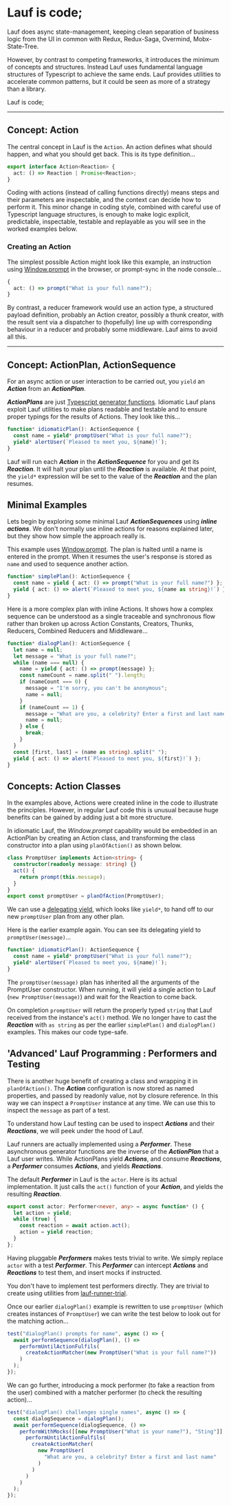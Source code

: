 # Lauf is code;

Lauf does async state-management, keeping clean separation of business logic from the UI in common with Redux, Redux-Saga, Overmind, Mobx-State-Tree.

However, by contrast to competing frameworks, it introduces the minimum of concepts and structures. Instead Lauf uses fundamental language structures of Typescript to achieve the same ends. Lauf provides utilities to accelerate common patterns, but it could be seen as more of a strategy than a library.

Lauf is code;

---

## Concept: Action

The central concept in Lauf is the `Action`. An action defines what should happen, and what you should get back. This is its type definition...

```typescript
export interface Action<Reaction> {
  act: () => Reaction | Promise<Reaction>;
}
```

Coding with actions (instead of calling functions directly) means steps and their parameters are inspectable, and the context can decide how to perform it. This minor change in coding style, combined with careful use of Typescript language structures, is enough to make logic explicit, predictable, inspectable, testable and replayable as you will see in the worked examples below.

### Creating an Action

The simplest possible Action might look like this example, an instruction using [Window.prompt](https://developer.mozilla.org/en-US/docs/Web/API/Window/prompt) in the browser, or prompt-sync in the node console...

```typescript
{
  act: () => prompt("What is your full name?");
}
```

By contrast, a reducer framework would use an action type, a structured payload definition, probably an Action creator, possibly a thunk creator, with the result sent via a dispatcher to (hopefully) line up with corresponding behaviour in a reducer and probably some middleware. Lauf aims to avoid all this.

---

## Concept: ActionPlan, ActionSequence

For an async action or user interaction to be carried out, you
`yield` an **_Action_** from an **_ActionPlan_**.

**_ActionPlans_** are just [Typescript generator functions](https://basarat.gitbook.io/typescript/future-javascript/generators). Idiomatic Lauf plans exploit Lauf utilities to make plans readable and testable and to ensure proper typings for the results of Actions. They look like this...

```typescript
function* idiomaticPlan(): ActionSequence {
  const name = yield* promptUser("What is your full name?");
  yield* alertUser(`Pleased to meet you, ${name}!`);
}
```

Lauf will run each **_Action_** in the **_ActionSequence_** for you and get its **_Reaction_**. It will halt your plan until the **_Reaction_** is available. At that point, the `yield*` expression will be set to the value of the **_Reaction_** and the plan resumes.

## Minimal Examples

Lets begin by exploring some minimal Lauf **_ActionSequences_** using **_inline actions_**. We don't normally use inline actions for reasons explained later, but they show how simple the approach really is.

This example uses [Window.prompt](https://developer.mozilla.org/en-US/docs/Web/API/Window/prompt). The plan is halted until a name is entered in the prompt. When it resumes the user's response is stored as `name` and used to sequence another action.

```typescript
function* simplePlan(): ActionSequence {
  const name = yield { act: () => prompt("What is your full name?") };
  yield { act: () => alert(`Pleased to meet you, ${name as string}!`) };
}
```

Here is a more complex plan with inline Actions. It shows how a complex sequence can be understood as a single traceable and synchronous flow rather than broken up across Action Constants, Creators, Thunks, Reducers, Combined Reducers and Middleware...

```typescript
function* dialogPlan(): ActionSequence {
  let name = null;
  let message = "What is your full name?";
  while (name === null) {
    name = yield { act: () => prompt(message) };
    const nameCount = name.split(" ").length;
    if (nameCount === 0) {
      message = "I'm sorry, you can't be anonymous";
      name = null;
    }
    if (nameCount == 1) {
      message = "What are you, a celebrity? Enter a first and last name";
      name = null;
    } else {
      break;
    }
  }
  const [first, last] = (name as string).split(" ");
  yield { act: () => alert(`Pleased to meet you, ${first}!`) };
}
```

## Concepts: Action Classes

In the examples above, Actions were created inline in the code to illustrate the principles. However, in regular Lauf code this is unusual because huge benefits can be gained by adding just a bit more structure.

In idiomatic Lauf, the _Window.prompt_ capability would be embedded in an ActionPlan by creating an Action class, and transforming the class constructor into a plan using `planOfAction()` as shown below.

```typescript
class PromptUser implements Action<string> {
  constructor(readonly message: string) {}
  act() {
    return prompt(this.message);
  }
}
export const promptUser = planOfAction(PromptUser);
```

We can use a [delegating yield](https://developer.mozilla.org/en-US/docs/Web/JavaScript/Reference/Operators/yield*), which looks like `yield*`, to hand off to our new `promptUser` plan from any other plan.

Here is the earlier example again. You can see its delegating yield to `promptUser(message)`...

```typescript
function* idiomaticPlan(): ActionSequence {
  const name = yield* promptUser("What is your full name?");
  yield* alertUser(`Pleased to meet you, ${name}!`);
}
```

The `promptUser(message)` plan has inherited all the arguments of the PromptUser constructor. When running, it will yield a single action to Lauf (`new PromptUser(message)`) and wait for the Reaction to come back.

On completion `promptUser` will return the properly typed `string` that Lauf received from the instance's `act()` method. We no longer have to cast the **_Reaction_** with `as string` as per the earlier `simplePlan()` and `dialogPlan()` examples. This makes our code type-safe.

## 'Advanced' Lauf Programming : Performers and Testing

There is another huge benefit of creating a class and wrapping it in `planOfAction()`. The **_Action_** configuration is now stored as named properties, and passed by readonly value, not by closure reference. In this way we can inspect a `PromptUser` instance at any time. We can use this to inspect the `message` as part of a test.

To understand how Lauf testing can be used to inspect **_Actions_** and their **_Reactions_**, we will peek under the hood of Lauf.

Lauf runners are actually implemented using a **_Performer_**. These asynchronous generator functions are the inverse of the **_ActionPlan_** that a Lauf user writes. While ActionPlans yield **_Actions_**, and consume **_Reactions_**, a **_Performer_** consumes **_Actions_**, and yields **_Reactions_**.

The default **_Performer_** in Lauf is the `actor`. Here is its actual implementation. It just calls the `act()` function of your **_Action_**, and yields the resulting **_Reaction_**.

```typescript
export const actor: Performer<never, any> = async function* () {
  let action = yield;
  while (true) {
    const reaction = await action.act();
    action = yield reaction;
  }
};
```

Having pluggable **_Performers_** makes tests trivial to write. We simply replace `actor` with a test **_Performer_**. This **_Performer_** can intercept **_Actions_** and **_Reactions_** to test them, and insert mocks if instructed.

You don't have to implement test performers directly. They are trivial to create using utilities from [lauf-runner-trial](https://github.com/cefn/lauf/blob/main/modules/lauf-runner-trial/src/perform.ts).

Once our earlier `dialogPlan()` example is rewritten to use `promptUser` (which creates instances of `PromptUser`) we can write the test below to look out for the matching action...

```typescript
test("dialogPlan() prompts for name", async () => {
  await performSequence(dialogPlan(), () =>
    performUntilActionFulfils(
      createActionMatcher(new PromptUser("What is your full name?"))
    )
  );
});
```

We can go further, introducing a mock performer (to fake a reaction from the user) combined with a matcher performer (to check the resulting action)...

```typescript
test("dialogPlan() challenges single names", async () => {
  const dialogSequence = dialogPlan();
  await performSequence(dialogSequence, () =>
    performWithMocks([[new PromptUser("What is your name?"), "Sting"]], () =>
      performUntilActionFulfils(
        createActionMatcher(
          new PromptUser(
            "What are you, a celebrity? Enter a first and last name"
          )
        )
      )
    )
  );
});
```
